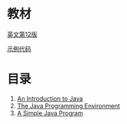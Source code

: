 # 教材
[英文第12版](./Core%20Java%2C%20Volume%20I%20Fundamentals%20(Oracle%20Press%20Java)%20(Cay%20S.%20Horstmann)%20.pdf)

[示例代码](https://horstmann.com/corejava/)

# 目录
1. [An Introduction to Java](./Chapter1_An%20Introduction%20to%20Java/)
2. [The Java Programming Environment](./Chapter2_The%20Java%20Programming%20Environment/)
3. [A Simple Java Program](./Chapter3_Fundamental%20Programming%20Structures%20in%20Java/)